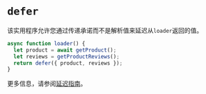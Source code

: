 # `defer`

该实用程序允许您通过传递承诺而不是解析值来延迟从`loader`返回的值。

```jsx
async function loader() {
  let product = await getProduct();
  let reviews = getProductReviews();
  return defer({ product, reviews });
}
```

更多信息，请参阅[延迟指南](https://reactrouter.com/en/main/guides/deferred)。